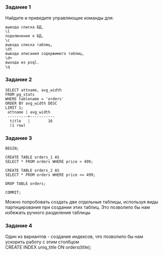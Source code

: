 <h3> Задание 1 </h3>
Найдите и приведите управляющие команды для:

    вывода списка БД,
    \l
    подключения к БД,
    \c
    вывода списка таблиц,
    \dt
    вывода описания содержимого таблиц,
    \d+
    выхода из psql.
    \q


<h3> Задание 2 </h3>

    SELECT attname, avg_width
    FROM pg_stats
    WHERE tablename = 'orders'
    ORDER BY avg_width DESC
    LIMIT 1;
     attname | avg_width
     ---------+-----------
      title   |        16
      (1 row)
      


<h3> Задание 3 </h3>


    BEGIN;

    CREATE TABLE orders_1 AS
    SELECT * FROM orders WHERE price > 499;

    CREATE TABLE orders_2 AS
    SELECT * FROM orders WHERE price <= 499;

    DROP TABLE orders;

    COMMIT;

Можно попробовать создать две отдельные таблицы, используя виды партицирования при создании этих таблиц. Это позволило бы нам избежать ручного разделения таблицы

<h3> Задание 4 </h3>
Один из вариантов - создание индексов, что позволило бы нам ускорить работу с этим столбцом
<br> CREATE INDEX uniq_title ON orders(title);
